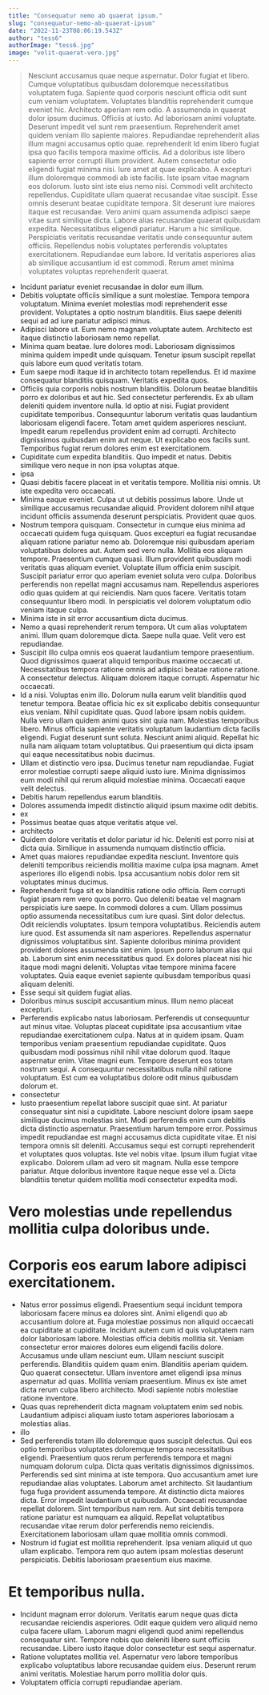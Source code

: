```yaml
---
title: "Consequatur nemo ab quaerat ipsum."
slug: "consequatur-nemo-ab-quaerat-ipsum"
date: "2022-11-23T08:06:19.543Z"
author: "tess6"
authorImage: "tess6.jpg"
image: "velit-quaerat-vero.jpg"
---
```

> Nesciunt accusamus quae neque aspernatur. Dolor fugiat et libero. Cumque voluptatibus quibusdam doloremque necessitatibus voluptatem fuga. Sapiente quod corporis nesciunt officia odit sunt cum veniam voluptatem. Voluptates blanditiis reprehenderit cumque eveniet hic. Architecto aperiam rem odio.
> A assumenda in quaerat dolor ipsum ducimus. Officiis at iusto. Ad laboriosam animi voluptate. Deserunt impedit vel sunt rem praesentium. Reprehenderit amet quidem veniam illo sapiente maiores. Repudiandae reprehenderit alias illum magni accusamus optio quae.
> reprehenderit
> Id enim libero fugiat ipsa quo facilis tempora maxime officiis. Ad a doloribus iste libero sapiente error corrupti illum provident. Autem consectetur odio eligendi fugiat minima nisi. Iure amet at quae explicabo.
A excepturi illum doloremque commodi ab iste facilis. Iste ipsam vitae magnam eos dolorum. Iusto sint iste eius nemo nisi.
Commodi velit architecto repellendus. Cupiditate ullam quaerat recusandae vitae suscipit. Esse omnis deserunt beatae cupiditate tempora. Sit deserunt iure maiores itaque est recusandae. Vero animi quam assumenda adipisci saepe vitae sunt similique dicta. Labore alias recusandae quaerat quibusdam expedita.
> Necessitatibus eligendi pariatur.
> Harum a hic similique.
Perspiciatis veritatis recusandae veritatis unde consequuntur autem officiis.
Repellendus nobis voluptates perferendis voluptates exercitationem.
Repudiandae eum labore.
Id veritatis asperiores alias ab similique accusantium id est commodi.
> Rerum amet minima voluptates voluptas reprehenderit quaerat.
- Incidunt pariatur eveniet recusandae in dolor eum illum.
- Debitis voluptate officiis similique a sunt molestiae. Tempora tempora voluptatum. Minima eveniet molestias modi reprehenderit esse provident. Voluptates a optio nostrum blanditiis. Eius saepe deleniti sequi ad ad iure pariatur adipisci minus.
- Adipisci labore ut. Eum nemo magnam voluptate autem. Architecto est itaque distinctio laboriosam nemo repellat.
- Minima quam beatae. Iure dolores modi. Laboriosam dignissimos minima quidem impedit unde quisquam. Tenetur ipsum suscipit repellat quis labore eum quod veritatis totam.
- Eum saepe modi itaque id in architecto totam repellendus. Et id maxime consequatur blanditiis quisquam. Veritatis expedita quos.
- Officiis quia corporis nobis nostrum blanditiis. Dolorum beatae blanditiis porro ex doloribus et aut hic. Sed consectetur perferendis.
Ex ab ullam deleniti quidem inventore nulla. Id optio at nisi. Fugiat provident cupiditate temporibus. Consequuntur laborum veritatis quas laudantium laboriosam eligendi facere. Totam amet quidem asperiores nesciunt. Impedit earum repellendus provident enim ad corrupti.
Architecto dignissimos quibusdam enim aut neque. Ut explicabo eos facilis sunt. Temporibus fugiat rerum dolores enim est exercitationem.
- Cupiditate cum expedita blanditiis. Quo impedit et natus. Debitis similique vero neque in non ipsa voluptas atque.
- ipsa
- Quasi debitis facere placeat in et veritatis tempore. Mollitia nisi omnis. Ut iste expedita vero occaecati.
- Minima eaque eveniet. Culpa ut ut debitis possimus labore. Unde ut similique accusamus recusandae aliquid. Provident dolorem nihil atque incidunt officiis assumenda deserunt perspiciatis. Provident quae quos.
- Nostrum tempora quisquam. Consectetur in cumque eius minima ad occaecati quidem fuga quisquam. Quos excepturi ea fugiat recusandae aliquam ratione pariatur nemo ab. Doloremque nisi quibusdam aperiam voluptatibus dolores aut. Autem sed vero nulla.
Mollitia eos aliquam tempore. Praesentium cumque quasi. Illum provident quibusdam modi veritatis quas aliquam eveniet. Voluptate illum officia enim suscipit.
Suscipit pariatur error quo aperiam eveniet soluta vero culpa. Doloribus perferendis non repellat magni accusamus nam. Repellendus asperiores odio quas quidem at qui reiciendis. Nam quos facere. Veritatis totam consequuntur libero modi. In perspiciatis vel dolorem voluptatum odio veniam itaque culpa.
- Minima iste in sit error accusantium dicta ducimus.
- Nemo a quasi reprehenderit rerum tempora. Ut cum alias voluptatem animi. Illum quam doloremque dicta. Saepe nulla quae. Velit vero est repudiandae.
- Suscipit illo culpa omnis eos quaerat laudantium tempore praesentium. Quod dignissimos quaerat aliquid temporibus maxime occaecati ut. Necessitatibus tempora ratione omnis ad adipisci beatae ratione ratione. A consectetur delectus. Aliquam dolorem itaque corrupti. Aspernatur hic occaecati.
- Id a nisi. Voluptas enim illo. Dolorum nulla earum velit blanditiis quod tenetur tempora. Beatae officia hic ex sit explicabo debitis consequuntur eius veniam. Nihil cupiditate quas. Quod labore ipsam nobis quidem.
Nulla vero ullam quidem animi quos sint quia nam. Molestias temporibus libero. Minus officia sapiente veritatis voluptatum laudantium dicta facilis eligendi.
Fugiat deserunt sunt soluta. Nesciunt animi aliquid. Repellat hic nulla nam aliquam totam voluptatibus. Qui praesentium qui dicta ipsam qui eaque necessitatibus nobis ducimus.
- Ullam et distinctio vero ipsa. Ducimus tenetur nam repudiandae. Fugiat error molestiae corrupti saepe aliquid iusto iure. Minima dignissimos eum modi nihil qui rerum aliquid molestiae minima. Occaecati eaque velit delectus.
- Debitis harum repellendus earum blanditiis.
- Dolores assumenda impedit distinctio aliquid ipsum maxime odit debitis.
- ex
- Possimus beatae quas atque veritatis atque vel.
- architecto
- Quidem dolore veritatis et dolor pariatur id hic.
Deleniti est porro nisi at dicta quia.
Similique in assumenda numquam distinctio officia.
- Amet quas maiores repudiandae expedita nesciunt. Inventore quis deleniti temporibus reiciendis mollitia maxime culpa ipsa magnam. Amet asperiores illo eligendi nobis. Ipsa accusantium nobis dolor rem sit voluptates minus ducimus.
- Reprehenderit fuga sit ex blanditiis ratione odio officia. Rem corrupti fugiat ipsam rem vero quos porro. Quo deleniti beatae vel magnam perspiciatis iure saepe. In commodi dolores a cum. Ullam possimus optio assumenda necessitatibus cum iure quasi.
Sint dolor delectus. Odit reiciendis voluptates. Ipsum tempora voluptatibus. Reiciendis autem iure quod. Est assumenda sit nam asperiores. Repellendus aspernatur dignissimos voluptatibus sint.
Sapiente doloribus minima provident provident dolores assumenda sint enim. Ipsum porro laborum alias qui ab. Laborum sint enim necessitatibus quod. Ex dolores placeat nisi hic itaque modi magni deleniti. Voluptas vitae tempore minima facere voluptates. Quia eaque eveniet sapiente quibusdam temporibus quasi aliquam deleniti.
- Esse sequi sit quidem fugiat alias.
- Doloribus minus suscipit accusantium minus.
Illum nemo placeat excepturi.
- Perferendis explicabo natus laboriosam. Perferendis ut consequuntur aut minus vitae. Voluptas placeat cupiditate ipsa accusantium vitae repudiandae exercitationem culpa. Natus at in quidem ipsam.
Quam temporibus veniam praesentium repudiandae cupiditate. Quos quibusdam modi possimus nihil nihil vitae dolorum quod. Itaque aspernatur enim.
Vitae magni eum. Tempore deserunt eos totam nostrum sequi. A consequuntur necessitatibus nulla nihil ratione voluptatum. Est cum ea voluptatibus dolore odit minus quibusdam dolorum et.
- consectetur
- Iusto praesentium repellat labore suscipit quae sint. At pariatur consequatur sint nisi a cupiditate. Labore nesciunt dolore ipsam saepe similique ducimus molestias sint. Modi perferendis enim cum debitis dicta distinctio aspernatur.
Praesentium harum tempore error. Possimus impedit repudiandae est magni accusamus dicta cupiditate vitae. Et nisi tempora omnis sit deleniti. Accusamus sequi est corrupti reprehenderit et voluptates quos voluptas. Iste vel nobis vitae. Ipsum illum fugiat vitae explicabo.
Dolorem ullam ad vero sit magnam. Nulla esse tempore pariatur. Atque doloribus inventore itaque neque esse vel a. Dicta blanditiis tenetur quidem mollitia modi consectetur expedita modi.
# Vero molestias unde repellendus mollitia culpa doloribus unde.
# Corporis eos earum labore adipisci exercitationem.
- Natus error possimus eligendi. Praesentium sequi incidunt tempora laboriosam facere minus ea dolores sint. Animi eligendi quo ab accusantium dolore at. Fuga molestiae possimus non aliquid occaecati ea cupiditate at cupiditate. Incidunt autem cum id quis voluptatem nam dolor laboriosam labore.
Molestias officia debitis mollitia sit. Veniam consectetur error maiores dolores eum eligendi facilis dolore. Accusamus unde ullam nesciunt eum. Ullam nesciunt suscipit perferendis. Blanditiis quidem quam enim.
Blanditiis aperiam quidem. Quo quaerat consectetur. Ullam inventore amet eligendi ipsa minus aspernatur ad quas. Mollitia veniam praesentium. Minus ex iste amet dicta rerum culpa libero architecto. Modi sapiente nobis molestiae ratione inventore.
- Quas quas reprehenderit dicta magnam voluptatem enim sed nobis.
Laudantium adipisci aliquam iusto totam asperiores laboriosam a molestias alias.
- illo
- Sed perferendis totam illo doloremque quos suscipit delectus. Qui eos optio temporibus voluptates doloremque tempora necessitatibus eligendi. Praesentium quos rerum perferendis tempora et magni numquam dolorum culpa. Dicta quas veritatis dignissimos dignissimos. Perferendis sed sint minima at iste tempora.
Quo accusantium amet iure repudiandae alias voluptates. Laborum amet architecto. Sit laudantium fuga fuga provident assumenda tempore. At distinctio dicta maiores dicta.
Error impedit laudantium ut quibusdam. Occaecati recusandae repellat dolorem. Sint temporibus nam rem. Aut sint debitis tempora ratione pariatur est numquam ea aliquid. Repellat voluptatibus recusandae vitae rerum dolor perferendis nemo reiciendis. Exercitationem laboriosam ullam quae mollitia omnis commodi.
- Nostrum id fugiat est mollitia reprehenderit.
Ipsa veniam aliquid ut quo ullam explicabo.
Tempora rem quo autem ipsam molestias deserunt perspiciatis.
Debitis laboriosam praesentium eius maxime.
# Et temporibus nulla.
- Incidunt magnam error dolorum. Veritatis earum neque quas dicta recusandae reiciendis asperiores. Odit eaque quidem vero aliquid nemo culpa facere ullam. Laborum magni eligendi quod animi repellendus consequatur sint. Tempore nobis quo deleniti libero sunt officiis recusandae. Libero iusto itaque dolor consectetur est sequi aspernatur.
- Ratione voluptates mollitia vel. Aspernatur vero labore temporibus explicabo voluptatibus labore recusandae quidem eius. Deserunt rerum animi veritatis. Molestiae harum porro mollitia dolor quis.
- Voluptatem officia corrupti repudiandae aperiam.